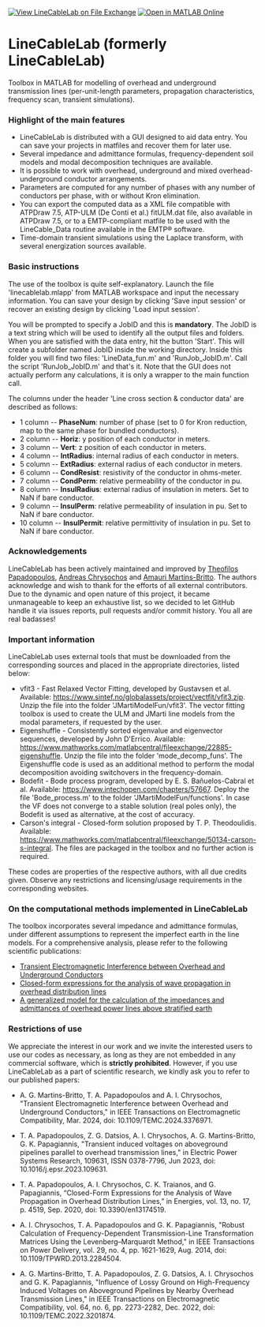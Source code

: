 [![View LineCableLab on File Exchange](https://www.mathworks.com/matlabcentral/images/matlab-file-exchange.svg)](https://www.mathworks.com/matlabcentral/fileexchange/130914-linecablelab) [![Open in MATLAB Online](https://www.mathworks.com/images/responsive/global/open-in-matlab-online.svg)](https://matlab.mathworks.com/open/fileexchange/v1?id=130914) 

# LineCableLab (formerly LineCableLab)

Toolbox in MATLAB for modelling of overhead and underground transmission lines (per-unit-length parameters, propagation characteristics, frequency scan, transient simulations).

### Highlight of the main features

- LineCableLab is distributed with a GUI designed to aid data entry. You can save your projects in matfiles and recover them for later use.
- Several impedance and admittance formulas, frequency-dependent soil models and modal decomposition techniques are available.
- It is possible to work with overhead, underground and mixed overhead-underground conductor arrangements.
- Parameters are computed for any number of phases with any number of conductors per phase, with or without Kron elimination. 
- You can export the computed data as a XML file compatible with ATPDraw 7.5, ATP-ULM (De Conti et al.) fitULM.dat file, also available in ATPDraw 7.5, or to a EMTP-compliant matfile to be used with the LineCable_Data routine available in the EMTP® software.
- Time-domain transient simulations using the Laplace transform, with several energization sources available.

### Basic instructions

The use of the toolbox is quite self-explanatory. Launch the file 'linecablelab.mlapp' from MATLAB workspace and input the necessary information. You can save your design by clicking 'Save input session' or recover an existing design by clicking 'Load input session'. 

You will be prompted to specify a JobID and this is **mandatory**. The JobID is a text string which will be used to identify all the output files and folders. When you are satisfied with the data entry, hit the button 'Start'. This will create a subfolder named JobID inside the working directory. Inside this folder you will find two files: 'LineData_fun.m' and 'RunJob_JobID.m'. Call the script 'RunJob_JobID.m' and that's it. Note that the GUI does not actually perform any calculations, it is only a wrapper to the main function call.

The columns under the header 'Line cross section & conductor data' are described as follows:

- 1 column -- **PhaseNum**: number of phase (set to 0 for Kron reduction, map to the same phase for bundled conductors).
- 2 column -- **Horiz**: y position of each conductor in meters.
- 3 column -- **Vert**: z position of each conductor in meters.
- 4 column -- **IntRadius**: internal radius of each conductor in meters.
- 5 column -- **ExtRadius**: external radius of each conductor in meters.
- 6 column -- **CondResist**: resistivity of the conductor in ohms-meter.
- 7 column -- **CondPerm**: relative permeability of the conductor in pu.
- 8 column -- **InsulRadius**: external radius of insulation in meters. Set to NaN if bare conductor.
- 9 column -- **InsulPerm**: relative permeability of insulation in pu. Set to NaN if bare conductor.
- 10 column -- **InsulPermit**: relative permittivity of insulation in pu. Set to NaN if bare conductor.

### Acknowledgements

LineCableLab has been actively maintained and improved by [Theofilos Papadopoulos](mailto:thpapa@gmail.com), [Andreas Chrysochos](mailto:anchryso@gmail.com)   and [Amauri Martins-Britto](mailto:amaurigmartins@gmail.com). The authors acknowledge and wish to thank for the efforts of all external contributors. Due to the dynamic and open nature of this project, it became unmanageable to keep an exhaustive list, so we decided to let GitHub handle it via issues reports, pull requests and/or commit history. You all are real badasses!

### Important information

LineCableLab uses external tools that must be downloaded from the corresponding sources and placed in the appropriate directories, listed below:

- vfit3 - Fast Relaxed Vector Fitting, developed by Gustavsen et al. Available: https://www.sintef.no/globalassets/project/vectfit/vfit3.zip. Unzip the file into the folder 'JMartiModelFun/vfit3'. The vector fitting toolbox is used to create the ULM and JMarti line models from the modal parameters, if requested by the user.
- Eigenshuffle - Consistently sorted eigenvalue and eigenvector sequences, developed by John D'Errico. Available: https://www.mathworks.com/matlabcentral/fileexchange/22885-eigenshuffle. Unzip the file into the folder 'mode_decomp_funs'. The Eigenshuffle code is used as an additional method to perform the modal decomposition avoiding switchovers in the frequency-domain.
- Bodefit - Bode process program, developed by E. S. Bañuelos-Cabral et al. Available: https://www.intechopen.com/chapters/57667. Deploy the file 'Bode_process.m' to the folder 'JMartiModelFun/functions'. In case the VF does not converge to a stable solution (real poles only), the Bodefit is used as alternative, at the cost of accuracy.
- Carson's integral - Closed-form solution proposed by T. P. Theodoulidis. Available: https://www.mathworks.com/matlabcentral/fileexchange/50134-carson-s-integral. The files are packaged in the toolbox and no further action is required. 
  
These codes are properties of the respective authors, with all due credits given. Observe any restrictions and licensing/usage requirements in the corresponding websites.

### On the computational methods implemented in LineCableLab

The toolbox incorporates several impedance and admittance formulas, under different assumptions to represent the imperfect earth in the line models. For a comprehensive analysis, please refer to the following scientific publications:

- [Transient Electromagnetic Interference between Overhead and Underground Conductors](https://doi.org/10.1109/TEMC.2024.3376971)
- [Closed-form expressions for the analysis of wave propagation in overhead distribution lines](https://www.mdpi.com/1996-1073/13/17/4519)
- [A generalized model for the calculation of the impedances and admittances of overhead power lines above stratified earth](https://www.sciencedirect.com/science/article/pii/S0378779610000684?via%3Dihub)


### Restrictions of use

We appreciate the interest in our work and we invite the interested users to use our codes as necessary, as long as they are not embedded in any commercial software, which is **strictly prohibited**. However, if you use LineCableLab as a part of scientific research, we kindly ask you to refer to our published papers:

- A. G. Martins-Britto, T. A. Papadopoulos and A. I. Chrysochos, "Transient Electromagnetic Interference between Overhead and Underground Conductors," in IEEE Transactions on Electromagnetic Compatibility, Mar. 2024, doi: 10.1109/TEMC.2024.3376971.
  
- T. A. Papadopoulos, Z. G. Datsios, A. I. Chrysochos, A. G. Martins-Britto, G. K. Papagiannis, "Transient induced voltages on aboveground pipelines parallel to overhead transmission lines," in Electric Power Systems Research, 109631, ISSN 0378-7796, Jun 2023, doi: 10.1016/j.epsr.2023.109631.

- T. A. Papadopoulos, A. I. Chrysochos, C. K. Traianos, and G. Papagiannis, “Closed-Form Expressions for the Analysis of Wave Propagation in Overhead Distribution Lines,” in Energies, vol. 13, no. 17, p. 4519, Sep. 2020, doi: 10.3390/en13174519.

- A. I. Chrysochos, T. A. Papadopoulos and G. K. Papagiannis, "Robust Calculation of Frequency-Dependent Transmission-Line Transformation Matrices Using the Levenberg–Marquardt Method," in IEEE Transactions on Power Delivery, vol. 29, no. 4, pp. 1621-1629, Aug. 2014, doi: 10.1109/TPWRD.2013.2284504.

- A. G. Martins-Britto, T. A. Papadopoulos, Z. G. Datsios, A. I. Chrysochos and G. K. Papagiannis, "Influence of Lossy Ground on High-Frequency Induced Voltages on Aboveground Pipelines by Nearby Overhead Transmission Lines," in IEEE Transactions on Electromagnetic Compatibility, vol. 64, no. 6, pp. 2273-2282, Dec. 2022, doi: 10.1109/TEMC.2022.3201874.
